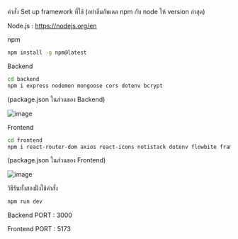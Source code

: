คำสั่ง Set up framework ที่ใช้
(อย่าลืมอัพเดต npm กับ node ให้ version ล่าสุด)

Node.js : https://nodejs.org/en

npm
```sh
npm install -g npm@latest
```

Backend
```sh
cd backend
npm i express nodemon mongoose cors dotenv bcrypt
```

(package.json ในส่วนของ Backend)

![image](https://github.com/user-attachments/assets/316efd5e-828e-4b67-a82a-633177b29844)

Frontend
```sh
cd frontend
npm i react-router-dom axios react-icons notistack dotenv flowbite framer-motion
```

(package.json ในส่วนของ Frontend)

![image](https://github.com/user-attachments/assets/30877d19-1633-4cc9-83fb-d157619dfe8f)

วิธีรันทั้งสองฝั่งใช้คำสั่ง
```sh
npm run dev
```
Backend PORT : 3000

Frontend PORT : 5173
